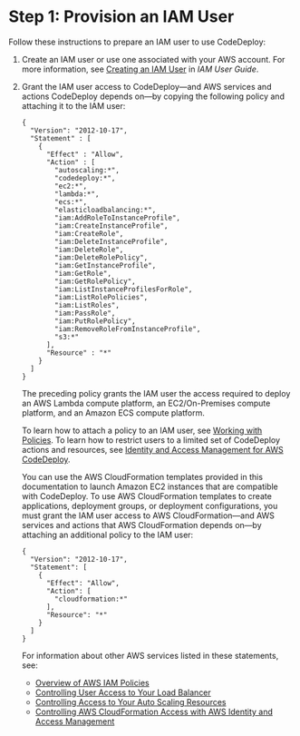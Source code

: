 # Step 1: Provision an IAM User<a name="getting-started-provision-user"></a>

Follow these instructions to prepare an IAM user to use CodeDeploy:

1. Create an IAM user or use one associated with your AWS account\. For more information, see [Creating an IAM User](https://docs.aws.amazon.com/IAM/latest/UserGuide/Using_SettingUpUser.html#Using_CreateUser_console) in *IAM User Guide*\.

1. Grant the IAM user access to CodeDeploy—and AWS services and actions CodeDeploy depends on—by copying the following policy and attaching it to the IAM user:

   ```
   {
     "Version": "2012-10-17",
     "Statement" : [
       {
         "Effect" : "Allow",
         "Action" : [
           "autoscaling:*",
           "codedeploy:*",
           "ec2:*",
           "lambda:*",
           "ecs:*",
           "elasticloadbalancing:*",
           "iam:AddRoleToInstanceProfile",
           "iam:CreateInstanceProfile",
           "iam:CreateRole",
           "iam:DeleteInstanceProfile",
           "iam:DeleteRole",
           "iam:DeleteRolePolicy",
           "iam:GetInstanceProfile",
           "iam:GetRole",
           "iam:GetRolePolicy",
           "iam:ListInstanceProfilesForRole",
           "iam:ListRolePolicies",
           "iam:ListRoles",
           "iam:PassRole",
           "iam:PutRolePolicy",
           "iam:RemoveRoleFromInstanceProfile", 
           "s3:*"
         ],
         "Resource" : "*"
       }    
     ]
   }
   ```

   The preceding policy grants the IAM user the access required to deploy an AWS Lambda compute platform, an EC2/On\-Premises compute platform, and an Amazon ECS compute platform\.

    To learn how to attach a policy to an IAM user, see [Working with Policies](https://docs.aws.amazon.com/IAM/latest/UserGuide/ManagingPolicies.html#AddingPermissions_Console)\. To learn how to restrict users to a limited set of CodeDeploy actions and resources, see [Identity and Access Management for AWS CodeDeploy](security-iam.md)\.

   You can use the AWS CloudFormation templates provided in this documentation to launch Amazon EC2 instances that are compatible with CodeDeploy\. To use AWS CloudFormation templates to create applications, deployment groups, or deployment configurations, you must grant the IAM user access to AWS CloudFormation—and AWS services and actions that AWS CloudFormation depends on—by attaching an additional policy to the IAM user:

   ```
   {
     "Version": "2012-10-17",
     "Statement": [
       {
         "Effect": "Allow",
         "Action": [                
           "cloudformation:*"        
         ],
         "Resource": "*"
       }
     ]
   }
   ```

   For information about other AWS services listed in these statements, see:
   + [Overview of AWS IAM Policies](https://docs.aws.amazon.com/IAM/latest/UserGuide/PoliciesOverview.html)
   + [Controlling User Access to Your Load Balancer](https://docs.aws.amazon.com/elasticloadbalancing/latest/userguide/UsingIAM.html)
   + [Controlling Access to Your Auto Scaling Resources](https://docs.aws.amazon.com/autoscaling/latest/userguide/IAM.html)
   + [Controlling AWS CloudFormation Access with AWS Identity and Access Management](https://docs.aws.amazon.com/AWSCloudFormation/latest/UserGuide/using-iam-template.html)